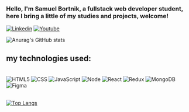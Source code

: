 ### Hello, I'm Samuel Bortnik, a fullstack web developer student, here I bring a little of my studies and projects, welcome!

[![Linkedin](https://img.shields.io/badge/LinkedIn-0077B5?style=for-the-badge&logo=linkedin&logoColor=white)](https://www.linkedin.com/in/samuelbortnik/)
[![Youtube](https://img.shields.io/badge/YouTube-FF0000?style=for-the-badge&logo=youtube&logoColor=white)]()

![Anurag's GitHub stats](https://github-readme-stats.vercel.app/api?username=anuraghazra&show_icons=true&theme=tokyonight)

## my technologies used:

<div style="display: inline_block"><br/>
  <img align="center" alt="HTML5" src="https://img.shields.io/badge/HTML5-E34F26?style=for-the-badge&logo=html5&logoColor=white" />
  <img align="center" alt="CSS" src="https://img.shields.io/badge/CSS-239120?&style=for-the-badge&logo=css3&logoColor=white" />
  <img align="center" alt="JavaScript" src="https://img.shields.io/badge/javascript-%23323330.svg?style=for-the-badge&logo=javascript&logoColor=%23F7DF1E" />
  <img align="center" alt="Node" src="https://img.shields.io/badge/Node.js-43853D?style=for-the-badge&logo=node.js&logoColor=white" />
  <img align="center" alt="React" src="https://img.shields.io/badge/React-20232A?style=for-the-badge&logo=react&logoColor=61DAFB)" />
  <img align="center" alt="Redux" src="https://img.shields.io/badge/Redux-593D88?style=for-the-badge&logo=redux&logoColor=white)" />
  <img align="center" alt="MongoDB" src="https://img.shields.io/badge/MongoDB-4EA94B?style=for-the-badge&logo=mongodb&logoColor=white)" />
  <img align="center" alt="Figma" src="https://img.shields.io/badge/Figma-F24E1E.svg?style=for-the-badge&logo=Figma&logoColor=white)" />            
</div>
<br/>
  
[![Top Langs](https://github-readme-stats.vercel.app/api/top-langs/?username=anuraghazra&layout=compact)](https://github.com/anuraghazra/github-readme-stats)          
